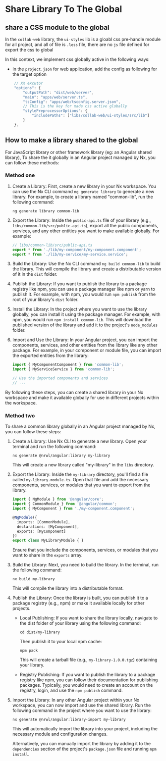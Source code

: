 # Share Library To The Global

## share a CSS module to the global

In the `collab-web` library, the `ui-styles` lib is a gloabl css pre-handle module for all project, and all of file is `.less` file, there are no `js` file defined for export the css to global

In this context, we implement css globally active in the following ways:

* In the `project.json` for web application, add the config as following for the target option

```ts
    // XX excutor
    "options": {
        "outputPath": "dist/web/server",
        "main": "apps/web/server.ts",
        "tsConfig": "apps/web/tsconfig.server.json",
        // This is the key for made css active globally
        "stylePreprocessorOptions": {
            "includePaths": ["libs/collab-web/ui-styles/src/lib"]
        }
    },
```

## How to make a library shared to the global

For JavaScript library or other framework library (eg: an Angular shared library), To share the it globally in an Angular project managed by Nx, you can follow these methods:

### Method one

1. Create a Library: First, create a new library in your Nx workspace. You can use the Nx CLI command `ng generate library` to generate a new library. For example, to create a library named "common-lib", run the following command:
   ```
   ng generate library common-lib
   ```

2. Export the Library: Inside the `public-api.ts` file of your library (e.g., `libs/common-lib/src/public-api.ts`), export all the public components, services, and any other entities you want to make available globally. For example:
   ```typescript
   // libs/common-lib/src/public-api.ts
   export * from './lib/my-component/my-component.component';
   export * from './lib/my-service/my-service.service';
   ```

3. Build the Library: Use the Nx CLI command `ng build common-lib` to build the library. This will compile the library and create a distributable version of it in the `dist` folder.

4. Publish the Library: If you want to publish the library to a package registry like npm, you can use a package manager like npm or yarn to publish it. For example, with npm, you would run `npm publish` from the root of your library's `dist` folder.

5. Install the Library: In the project where you want to use the library globally, you can install it using the package manager. For example, with npm, you would run `npm install common-lib`. This will download the published version of the library and add it to the project's `node_modules` folder.

6. Import and Use the Library: In your Angular project, you can import the components, services, and other entities from the library like any other package. For example, in your component or module file, you can import the exported entities from the library:
   ```typescript
   import { MyComponentComponent } from 'common-lib';
   import { MyServiceService } from 'common-lib';

   // Use the imported components and services
   // ...
   ```

By following these steps, you can create a shared library in your Nx workspace and make it available globally for use in different projects within the workspace.

### Method two

To share a common library globally in an Angular project managed by Nx, you can follow these steps:

1. Create a Library: Use Nx CLI to generate a new library. Open your terminal and run the following command:

   ```
   nx generate @nrwl/angular:library my-library
   ```

   This will create a new library called "my-library" in the `libs` directory.

2. Export the Library: Inside the `my-library` directory, you'll find a file called `my-library.module.ts`. Open that file and add the necessary components, services, or modules that you want to export from the library.

   ```typescript
   import { NgModule } from '@angular/core';
   import { CommonModule } from '@angular/common';
   import { MyComponent } from './my-component.component';

   @NgModule({
     imports: [CommonModule],
     declarations: [MyComponent],
     exports: [MyComponent]
   })
   export class MyLibraryModule { }
   ```

   Ensure that you include the components, services, or modules that you want to share in the `exports` array.

3. Build the Library: Next, you need to build the library. In the terminal, run the following command:

   ```
   nx build my-library
   ```

   This will compile the library into a distributable format.

4. Publish the Library: Once the library is built, you can publish it to a package registry (e.g., npm) or make it available locally for other projects.

   - Local Publishing: If you want to share the library locally, navigate to the dist folder of your library using the following command:

     ```
     cd dist/my-library
     ```

     Then publish it to your local npm cache:

     ```
     npm pack
     ```

     This will create a tarball file (e.g., `my-library-1.0.0.tgz`) containing your library.

   - Registry Publishing: If you want to publish the library to a package registry like npm, you can follow their documentation for publishing packages. Typically, you would need to create an account on the registry, login, and use the `npm publish` command.

5. Import the Library: In any other Angular project within your Nx workspace, you can now import and use the shared library. Run the following command in the project where you want to use the library:

   ```
   nx generate @nrwl/angular:library-import my-library
   ```

   This will automatically import the library into your project, including the necessary module and configuration changes.

   Alternatively, you can manually import the library by adding it to the `dependencies` section of the project's `package.json` file and running `npm install`.
